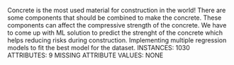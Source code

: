 Concrete is the most used material for construction in the world! There are some components that should be combined to make the concrete. 
These components can affect the compressive strength of the concrete.
We have to come up with ML solution to predict the strenght of the concrete which helps reducing risks during construction.
Implementing multiple regression models to fit the best model for the dataset.
INSTANCES: 1030
ATTRIBUTES: 9
MISSING ATTRIBUTE VALUES: NONE
